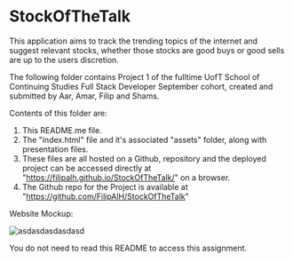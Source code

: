 # StockOfTheTalk
This application aims to track the trending topics of the internet and suggest relevant stocks, whether those stocks are good buys or good sells are up to the users discretion. 

The following folder contains Project 1 of the fulltime UofT School of Continuing Studies Full Stack Developer September cohort, created and submitted by Aar, Amar, Filip and Shams.

Contents of this folder are:

1) This README.me file.
2) The "index.html" file  and it's associated "assets" folder, along with presentation files.
4) These files are all hosted on a Github, repository and the deployed project can be accessed directly at "https://filipalh.github.io/StockOfTheTalk/" on  a browser.
5) The Github repo for the Project is available at "https://github.com/FilipAlH/StockOfTheTalk"

Website Mockup:

![asdasdasdasdasd](https://user-images.githubusercontent.com/89649055/135783668-b788727d-86fb-4b8f-8b90-16b7f6848c9e.png)

You do not need to read this README to access this assignment.
